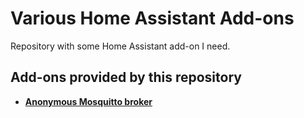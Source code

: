# Various Home Assistant Add-ons

Repository with some Home Assistant add-on I need.

## Add-ons provided by this repository

- **[Anonymous Mosquitto broker](/anonymous-mosquitto/README.md)**

